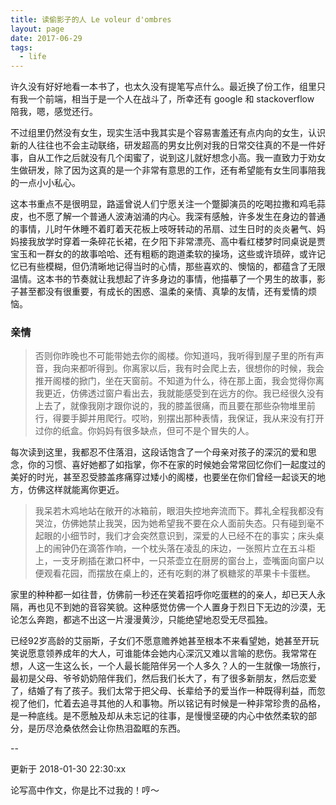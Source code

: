 ```yaml
---
title: 读偷影子的人 Le voleur d'ombres
layout: page
date: 2017-06-29
tags:
  - life
---
```


许久没有好好地看一本书了，也太久没有提笔写点什么。最近换了份工作，组里只有我一个前端，相当于是一个人在战斗了，所幸还有 google 和 stackoverflow 陪我，嗯，感觉还行。

不过组里仍然没有女生，现实生活中我其实是个容易害羞还有点内向的女生，认识新的人往往也不会主动联络，研发超高的男女比例对我的日常交往真的不是一件好事，自从工作之后就没有几个闺蜜了，说到这儿就好想念小高。我一直致力于劝女生做研发，除了因为这真的是一个非常有意思的工作，还有希望能有女生同事陪我的一点小小私心。

<!--more-->

这本书重点不是很明显，路遥曾说人们宁愿关注一个蹩脚演员的吃喝拉撒和鸡毛蒜皮，也不愿了解一个普通人波涛汹涌的内心。我深有感触，许多发生在身边的普通的事情，儿时午休睡不着盯着天花板上吱呀转动的吊扇、过生日时的炎炎暑气、妈妈接我放学时穿着一条碎花长裙，在夕阳下非常漂亮、高中看红楼梦时同桌说是贾宝玉和一群女的的故事哈哈、还有粗粝的跑道柔软的操场，这些或许琐碎，或许记忆已有些模糊，但仍清晰地记得当时的心情，那些喜欢的、懊恼的，都蕴含了无限温情。这本书的节奏就让我想起了许多身边的事情，他描摹了一个男生的故事，影子甚至都没有很重要，有成长的困惑、温柔的亲情、真挚的友情，还有爱情的烦恼。

### 亲情

> 否则你昨晚也不可能带她去你的阁楼。你知道吗，我听得到屋子里的所有声音，我向来都听得到。你离家以后，我有时会爬上去，很想你的时候，我会推开阁楼的掀门，坐在天窗前。不知道为什么，待在那上面，我会觉得你离我更近，仿佛透过窗户看出去，我就能感受到在远方的你。我已经很久没有上去了，就像我刚才跟你说的，我的膝盖很痛，而且要在那些杂物堆里前行，得要手脚并用爬行。哎哟，别摆出那种表情，我保证，我从来没有打开过你的纸盒。你妈妈有很多缺点，但可不是个冒失的人。

每次读到这里，我都忍不住落泪，这段话饱含了一个母亲对孩子的深沉的爱和思念，你的习惯、喜好她都了如指掌，你不在家的时候她会常常回忆你们一起度过的美好的时光，甚至忍受膝盖疼痛穿过矮小的阁楼，也要坐在你们曾经一起谈天的地方，仿佛这样就能离你更近。

> 我呆若木鸡地站在敞开的冰箱前，眼泪失控地奔流而下。葬礼全程我都没有哭泣，仿佛她禁止我哭，因为她希望我不要在众人面前失态。只有碰到毫不起眼的小细节时，我们才会突然意识到，深爱的人已经不在的事实；床头桌上的闹钟仍在滴答作响，一个枕头落在凌乱的床边，一张照片立在五斗柜上，一支牙刷插在漱口杯中，一只茶壶立在厨房的窗台上，壶嘴面向窗户以便观看花园，而摆放在桌上的，还有吃剩的淋了枫糖浆的苹果卡卡蛋糕。

家里的种种都一如往昔，仿佛前一秒还在笑着招呼你吃蛋糕的的亲人，却已天人永隔，再也见不到她的音容笑貌。这种感觉仿佛一个人置身于烈日下无边的沙漠，无论怎么奔跑，都逃不出这一片漫漫黄沙，只能绝望地忍受无尽孤独。

已经92岁高龄的艾丽斯，子女们不愿意赡养她甚至根本不来看望她，她甚至开玩笑说愿意领养成年的大人，可谁能体会她内心深沉又难以言喻的悲伤。我常常在想，人这一生这么长，一个人最长能陪伴另一个人多久？人的一生就像一场旅行，最初是父母、爷爷奶奶陪伴我们，然后我们长大了，有了很多新朋友，然后恋爱了，结婚了有了孩子。我们太常于把父母、长辈给予的爱当作一种既得利益，而忽视了他们，忙着去追寻其他的人和事物。所以铭记有时候是一种非常珍贵的品格，是一种底线。是不愿触及却从未忘记的往事，是慢慢坚硬的内心中依然柔软的部分，是历尽沧桑依然会让你热泪盈眶的东西。

--

更新于 2018-01-30 22:30:xx

论写高中作文，你是比不过我的！哼～

